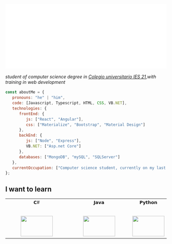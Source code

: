 <img src="https://github.com/rafaelr23/Utilidades/blob/main/perfil.svg"/>


<p><em>student of computer science degree in <a href="https://hogent.be">Colegio universitario IES 21</a>,with training in web development</br>
</em></p>


```javascript
const aboutMe = {
   pronouns: "he" | "him",
   code: [Javascript, Typescript, HTML, CSS, VB.NET],
   technologies: {
      frontEnd: {
         js: ["React", "Angular"],
         css: ["Materialize", "Bootstrap", "Material Design"]
      },
      backEnd: {
         js: ["Node", "Express"],
         VB.NET: ["Asp.net Core"]
      },
      databases: ["MongoDB", "mySQL", "SQLServer"]
   },
   currentOccupation: ["Computer science student, currently on my last year and about to get my degree as a system analist. Open to job opportunities"]
};
```
## I want to learn
<table>
  <tbody>
    <tr valign="top">
      <td width="40%" align="center">
        <span>𝗖#</span><br><br><br>
        <img height="64px" width="100px" src="https://cdn.svgporn.com/logos/c-sharp.svg">
      </td>
      <td width="40%" align="center">
        <span>𝗝𝗮𝘃𝗮</span><br><br><br>
        <img height="64px" width="100px" src="https://cdn.svgporn.com/logos/java.svg">
      </td>
      <td width="40%" align="center">
        <span>𝗣𝘆𝘁𝗵𝗼𝗻</span><br><br><br>
        <img height="64px" width="100px" src="https://cdn.svgporn.com/logos/python.svg">
      </td>
    </tr>
  </tbody>
</table>
